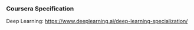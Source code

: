 ### Coursera Specification
Deep Learning: https://www.deeplearning.ai/deep-learning-specialization/
